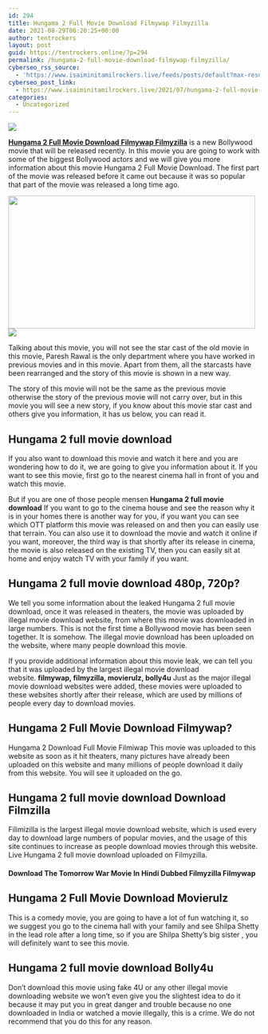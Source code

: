 ```yaml
---
id: 294
title: Hungama 2 Full Movie Download Filmywap Filmyzilla
date: 2021-08-29T06:20:25+00:00
author: tentrockers
layout: post
guid: https://tentrockers.online/?p=294
permalink: /hungama-2-full-movie-download-filmywap-filmyzilla/
cyberseo_rss_source:
  - 'https://www.isaiminitamilrockers.live/feeds/posts/default?max-results=150&start-index=1'
cyberseo_post_link:
  - https://www.isaiminitamilrockers.live/2021/07/hungama-2-full-movie-download-filmywap.html
categories:
  - Uncategorized
---
```

<div class="media_block">
  <img src="https://1.bp.blogspot.com/-VLLQuyJe63w/YPpNgIh56nI/AAAAAAAABEU/wEWua-u-P00gMG_ADyco_N_uvzUzR7_GACLcBGAsYHQ/s72-w495-h266-c/Hungama-2-Hindi-Movie-1.png" class="media_thumbnail" />
</div>

<meta content="Hungama 2 Full Movie Download Filmywap Filmyzilla is a new Bollywood movie that will be released recently. In this movie you are going to w..." name="twitter:description" />

  


<center>
</center>

**[Hungama 2 Full Movie Download Filmywap Filmyzilla](https://www.tamilrockers.co.nz/hungama-2-full-movie-download-tamilrockers-isaimini/)** is a new Bollywood movie that will be released recently. In this movie you are going to work with some of the biggest Bollywood actors and we will give you more information about this movie Hungama 2 Full Movie Download. The first part of the movie was released before it came out because it was so popular that part of the movie was released a long time ago.

<div class="separator">
  <a href="https://1.bp.blogspot.com/-VLLQuyJe63w/YPpNgIh56nI/AAAAAAAABEU/wEWua-u-P00gMG_ADyco_N_uvzUzR7_GACLcBGAsYHQ/s753/Hungama-2-Hindi-Movie-1.png"><img loading="lazy" border="0" data-original-height="626" data-original-width="753" height="266" src="https://1.bp.blogspot.com/-VLLQuyJe63w/YPpNgIh56nI/AAAAAAAABEU/wEWua-u-P00gMG_ADyco_N_uvzUzR7_GACLcBGAsYHQ/w495-h266/Hungama-2-Hindi-Movie-1.png" width="495" /></a>
</div>



<div class="separator">
  <a href="https://www.tamilrockers.co.nz/hungama-2-full-movie-download-tamilrockers-isaimini/"><img border="0" data-original-height="250" data-original-width="300" src="https://1.bp.blogspot.com/-nfbzYVobUik/YMlpOerzdgI/AAAAAAAAA3Y/aAupsOUs_WMY6Lv7R1OtZhI6OqaRh-YAwCPcBGAYYCw/s0/e854879156f0849f3d27a89db88ed039.png" /></a>
</div>

Talking about this movie, you will not see the star cast of the old movie in this movie, Paresh Rawal is the only department where you have worked in previous movies and in this movie. Apart from them, all the starcasts have been rearranged and the story of this movie is shown in a new way.

The story of this movie will not be the same as the previous movie otherwise the story of the previous movie will not carry over, but in this movie you will see a new story, if you know about this movie star cast and others give you information, it has us below, you can read it.

## Hungama 2 full movie download

If you also want to download this movie and watch it here and you are wondering how to do it, we are going to give you information about it. If you want to see this movie, first go to the nearest cinema hall in front of you and watch this movie.

But if you are one of those people mensen&nbsp;**Hungama 2 full movie download**&nbsp;If you want to go to the cinema house and see the reason why it is in your homes there is another way for you, if you want you can see which OTT platform this movie was released on and then you can easily use that terrain. You can also use it to download the movie and watch it online if you want, moreover, the third way is that shortly after its release in cinema, the movie is also released on the existing TV, then you can easily sit at home and enjoy watch TV with your family if you want.

## <span class="ez-toc-section" id="Hungama_2_full_Movie_Download_480p_720p"></span>**Hungama 2 full movie download 480p, 720p?**

We tell you some information about the leaked Hungama 2 full movie download, once it was released in theaters, the movie was uploaded by illegal movie download website, from where this movie was downloaded in large numbers. This is not the first time a Bollywood movie has been seen together. It is somehow. The illegal movie download has been uploaded on the website, where many people download this movie.

If you provide additional information about this movie leak, we can tell you that it was uploaded by the largest illegal movie download website.&nbsp;**filmywap, filmyzilla, movierulz, bolly4u**&nbsp;Just as the major illegal movie download websites were added, these movies were uploaded to these websites shortly after their release, which are used by millions of people every day to download movies.

## <span class="ez-toc-section" id="Hungama_2_Full_Movie_Download_Filmywap"></span>Hungama 2 Full Movie Download Filmywap?

Hungama 2 Download Full Movie Filmiwap This movie was uploaded to this website as soon as it hit theaters, many pictures have already been uploaded on this website and many millions of people download it daily from this website. You will see it uploaded on the go.

## <span class="ez-toc-section" id="Hungama_2_full_Movie_Download_Download_Filmzilla"></span>**Hungama 2 full movie download Download Filmzilla**

Filimizilla is the largest illegal movie download website, which is used every day to download large numbers of popular movies, and the usage of this site continues to increase as people download movies through this website. Live Hungama 2 full movie download uploaded on Filmyzilla.

#### <span class="ez-toc-section" id="The_Tomorrow_War_Movie_Download_In_Hindi_Dubbed_Filmyzilla_Filmywap"></span>Download The Tomorrow War Movie In Hindi Dubbed Filmyzilla Filmywap

## <span class="ez-toc-section" id="Hungama_2_Full_Movie_Download_Movierulz"></span>**Hungama 2 Full Movie Download Movierulz**

This is a comedy movie, you are going to have a lot of fun watching it, so we suggest you go to the cinema hall with your family and see Shilpa Shetty in the lead role after a long time, so if you are Shilpa Shetty’s big sister , you will definitely want to see this movie.

## <span class="ez-toc-section" id="Hungama_2_Full_Movie_Download_Bolly4u"></span>**Hungama 2 full movie download Bolly4u**

Don’t download this movie using fake 4U or any other illegal movie downloading website we won’t even give you the slightest idea to do it because it may put you in great danger and trouble because no one downloaded in India or watched a movie illegally, this is a crime. We do not recommend that you do this for any reason.

<center>
</center>